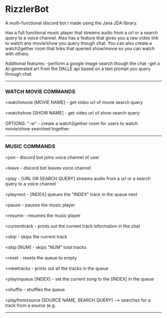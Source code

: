 <h1>RizzlerBot</h1>

A multi-functional discord bot I made using the Java JDA library.

Has a full functional music player that streams audio from a url or a search query to a voice channel. Also has a feature that gives you a raw video link to watch any movie/show you query though chat. You can also create a watch2gether room that links that queried show/movie so you can watch with others. 

Additional features:
-perform a google image search though the chat
-get a AI-generated art from the DALLE api based on a text prompt you query through chat.
<hr>
<h3>WATCH MOVIE COMMANDS</h3>
&lt;watchmovie [MOVIE NAME] - get video url of movie search query<br><br>
&lt;watchshow [SHOW NAME] - get video url of show search query<br><br>
OPTIONS: "-w" - create a watch2gether room for users to watch movie/show searched together

<hr>
<h3>MUSIC COMMANDS</h3>
&lt;join - discord bot joins voice channel of user<br><br>
&lt;leave - discord bot leaves voice channel <br><br>
&lt;play - [URL OR SEARCH QUERY]  streams audio from a url or a search query to a voice channel<br><br>
&lt;playnext - [INDEX]  queues the "INDEX" track in the queue next<br><br>
&lt;pause - pauses the music player<br><br>
&lt;resume - resumes the music player<br><br>
&lt;currenttrack - prints out the current track information in the chat<br><br>
&lt;skip - skips the current track<br><br>
&lt;skip [NUM] - skips "NUM" total tracks<br><br>
&lt;reset - resets the queue to empty<br><br>
&lt;viewtracks - prints out all the tracks in the queue<br><br>
&lt;playinqueue [INDEX] - set the current song to the [INDEX] in the queue<br><br>
&lt;shuffle - shuffles the queue<br><br>
&lt;playfromsource [SOURCE NAME, SEARCH QUERY] --> searches for a track from a source (e.g. <playfromsource soundcloud "song")<br><br>
<hr> 
 

                                                                                                         



